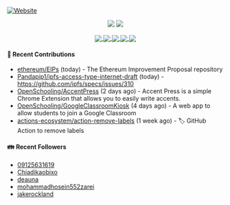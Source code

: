 [![Website](https://img.shields.io/badge/Website-pandapip1.com-9c7?style=for-the-badge&)](https://pandapip1.com)

<p align="center">
  <img src="https://github-readme-stats.vercel.app/api?username=Pandapip1&show_icons=true&count_private=true" />
  <img src="https://github-readme-stats.vercel.app/api/wakatime?username=Pandapip1" />
</p>
<p align="center">
  <a href="https://github.com/ethereum/EIPs">
    <img align="center" src="https://github-readme-stats.vercel.app/api/pin/?username=ethereum&repo=EIPs" />
  </a>
  <a href="https://github.com/Pandapip1/hclustering">
    <img align="center" src="https://github-readme-stats.vercel.app/api/pin/?username=Pandapip1&repo=hclustering" />
  </a>
  <a href="https://github.com/Pandapip1/jekyll-label-action">
    <img align="center" src="https://github-readme-stats.vercel.app/api/pin/?username=Pandapip1&repo=jekyll-label-action" />
  </a>
  <a href="https://github.com/Pandapip1/mineflayer-swarm">
    <img align="center" src="https://github-readme-stats.vercel.app/api/pin/?username=Pandapip1&repo=mineflayer-swarm" />
  </a>
  <a href="https://github.com/OpenSchooling/AccentPress">
    <img align="center" src="https://github-readme-stats.vercel.app/api/pin/?username=OpenSchooling&repo=AccentPress" />
  </a>
</p>

#### 🌱 Recent Contributions

- [ethereum/EIPs](https://github.com/ethereum/EIPs) (today) - The Ethereum Improvement Proposal repository
- [Pandapip1/ipfs-access-type-internet-draft](https://github.com/Pandapip1/ipfs-access-type-internet-draft) (today) - https://github.com/ipfs/specs/issues/310
- [OpenSchooling/AccentPress](https://github.com/OpenSchooling/AccentPress) (2 days ago) - Accent Press is a simple Chrome Extension that allows you to easily write accents.
- [OpenSchooling/GoogleClassroomKiosk](https://github.com/OpenSchooling/GoogleClassroomKiosk) (4 days ago) - A web app to allow students to join a Google Classroom
- [actions-ecosystem/action-remove-labels](https://github.com/actions-ecosystem/action-remove-labels) (1 week ago) - 🏷️ GitHub Action to remove labels

#### 👪  Recent Followers

- [09125631619](https://github.com/09125631619)
- [Chiadikaobixo](https://github.com/Chiadikaobixo)
- [deauna](https://github.com/deauna)
- [mohammadhosein552zarei](https://github.com/mohammadhosein552zarei)
- [jakerockland](https://github.com/jakerockland)


